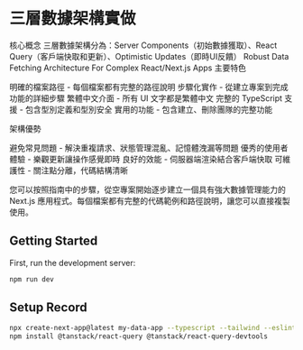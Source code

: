 # 三層數據架構實做

核心概念
三層數據架構分為：Server Components（初始數據獲取）、React Query（客戶端快取和更新）、Optimistic Updates（即時UI反饋） Robust Data Fetching Architecture For Complex React/Next.js Apps
主要特色

明確的檔案路徑 - 每個檔案都有完整的路徑說明
步驟化實作 - 從建立專案到完成功能的詳細步驟
繁體中文介面 - 所有 UI 文字都是繁體中文
完整的 TypeScript 支援 - 包含型別定義和型別安全
實用的功能 - 包含建立、刪除團隊的完整功能

架構優勢

避免常見問題 - 解決重複請求、狀態管理混亂、記憶體洩漏等問題
優秀的使用者體驗 - 樂觀更新讓操作感覺即時
良好的效能 - 伺服器端渲染結合客戶端快取
可維護性 - 關注點分離，代碼結構清晰

您可以按照指南中的步驟，從空專案開始逐步建立一個具有強大數據管理能力的 Next.js 應用程式。每個檔案都有完整的代碼範例和路徑說明，讓您可以直接複製使用。

## Getting Started

First, run the development server:

```bash
npm run dev
```

## Setup Record

```bash
npx create-next-app@latest my-data-app --typescript --tailwind --eslint --app
npm install @tanstack/react-query @tanstack/react-query-devtools
```